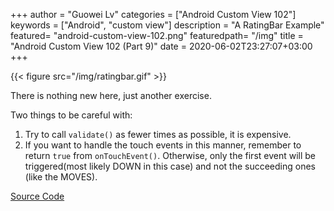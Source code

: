 +++
author = "Guowei Lv"
categories = ["Android Custom View 102"]
keywords = ["Android", "custom view"]
description = "A RatingBar Example"
featured= "android-custom-view-102.png"
featuredpath= "/img"
title = "Android Custom View 102 (Part 9)"
date = 2020-06-02T23:27:07+03:00
+++

{{< figure src="/img/ratingbar.gif" >}}

There is nothing new here, just another exercise.

Two things to be careful with:

1. Try to call `validate()` as fewer times as possible, it is expensive.
2. If you want to handle the touch events in this manner, remember to return `true` from `onTouchEvent()`. Otherwise, only the first event will be triggered(most likely DOWN in this case) and not the succeeding ones (like the MOVES).

[Source Code](https://github.com/lvguowei/RatingBar)
